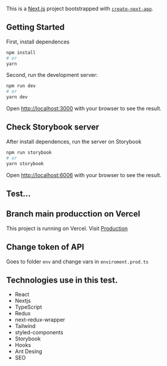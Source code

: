 This is a [Next.js](https://nextjs.org/) project bootstrapped with [`create-next-app`](https://github.com/vercel/next.js/tree/canary/packages/create-next-app).

## Getting Started

First, install dependences

```bash
npm install
# or
yarn
```

Second, run the development server:

```bash
npm run dev
# or
yarn dev
```

Open [http://localhost:3000](http://localhost:3000) with your browser to see the result.

## Check Storybook server

After install dependences, run the server on Storybook

```bash
npm run storybook
# or
yarn storybook
```

Open [http://localhost:6006](http://localhost:6006) with your browser to see the result.

## Test...

## Branch main producction on Vercel

This project is running on Vercel. Visit [Production](https://skydropx-psi.vercel.app/)

## Change token of API

Goes to folder `env` and change vars in `enviroment.prod.ts`

## Technologies use in this test.

* React
* Nextjs
* TypeScript
* Redux
* next-redux-wrapper
* Tailwind
* styled-components
* Storybook
* Hooks
* Ant Desing
* SEO